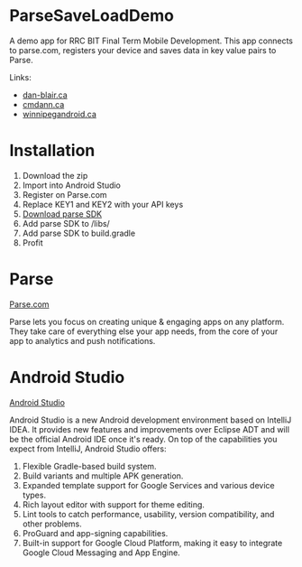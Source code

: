 ParseSaveLoadDemo
=================

A demo app for RRC BIT Final Term Mobile Development. This app connects to parse.com, registers your device and saves data in key value pairs to Parse. 

Links:
<ul>
<li><a href="http://dan-blair.ca">dan-blair.ca</a></li>
<li><a href="http://cmdann.ca">cmdann.ca</a></li>
<li><a href="http://winnipegandroid.ca">winnipegandroid.ca</a></li>
</ul>

Installation
============
1. Download the zip
2. Import into Android Studio
3. Register on Parse.com
4. Replace KEY1 and KEY2 with your API keys
5. <a href="https://parse.com/docs/downloads">Download parse SDK</a>
6. Add parse SDK to /libs/
7. Add parse SDK to build.gradle
8. Profit

Parse
=====
<a href="https://parse.com/">Parse.com</a>

Parse lets you focus on creating unique & engaging apps on any platform. They take care of everything else your app needs, from the core of your app to analytics and push notifications.

Android Studio
==============
<a href="https://developer.android.com/sdk/installing/studio.html">Android Studio</a>
<p>Android Studio is a new Android development environment based on IntelliJ IDEA. It provides new features and improvements over Eclipse ADT and will be the official Android IDE once it's ready. On top of the capabilities you expect from IntelliJ, Android Studio offers:</p>
<ol>
<li>Flexible Gradle-based build system.</li>
<li>Build variants and multiple APK generation.</li>
<li>Expanded template support for Google Services and various device types.</li>
<li>Rich layout editor with support for theme editing.</li>
<li>Lint tools to catch performance, usability, version compatibility, and other problems.</li>
<li>ProGuard and app-signing capabilities.</li>
<li>Built-in support for Google Cloud Platform, making it easy to integrate Google Cloud Messaging and App Engine.</li>
</ol>
